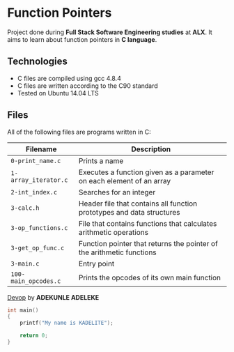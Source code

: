 # **Function Pointers**

Project done during **Full Stack Software Engineering studies** at **ALX**. 
It aims to learn about function pointers in **C language**.


## **Technologies**


* C files are compiled using gcc 4.8.4
* C files are written according to the C90 standard
* Tested on Ubuntu 14.04 LTS



## **Files**

All of the following files are programs written in C:

<!-- tables -->

| Filename	     | Description |
| -------------- | ----------- |
| `0-print_name.c` | Prints a name |
| `1-array_iterator.c` | Executes a function given as a parameter on each element of an array |
| `2-int_index.c`	| Searches for an integer |
| `3-calc.h`	| Header file that contains all function prototypes and data structures |
| `3-op_functions.c`	| File that contains functions that calculates arithmetic operations |
| `3-get_op_func.c`	| Function pointer that returns the pointer of the arithmetic functions |
| `3-main.c`	| Entry point |
| `100-main_opcodes.c`	| Prints the opcodes of its own main function |

<!-- Link -->
[Devop](http://mechaatronics.samson@gmail.com "my link") by **ADEKUNLE ADELEKE**

```C
int main()
{
    printf("My name is KADELITE");

    return 0;
}

```
